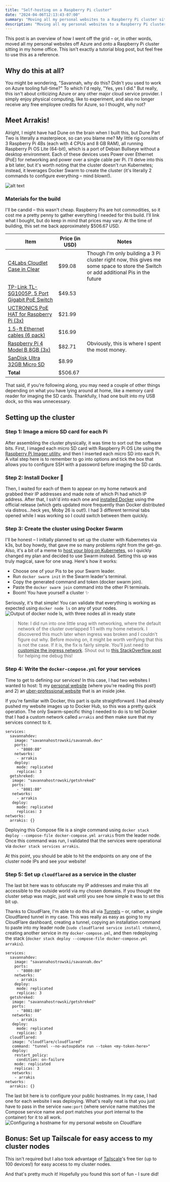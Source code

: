 ```yaml
---
title: "Self-hosting on a Raspberry Pi cluster"
date: "2024-04-06T12:13:43-07:00"
summary: "Moving all my personal websites to a Raspberry Pi cluster sitting in my home office"
description: "Moving all my personal websites to a Raspberry Pi cluster sitting in my home office"
---
```


This post is an overview of how I went off the grid – or, in other words, moved all my personal websites off Azure and onto a Raspberry Pi cluster sitting in my home office. This isn't exactly a tutorial blog post, but feel free to use this as a reference. 

## Why do this at all?

You might be wondering, "Savannah, why do this? Didn't you used to work on Azure tooling full-time?" To which I'd reply, "Yes, yes I did." But really, this isn't about criticizing Azure or any other major cloud service provider. I simply enjoy physical computing, like to experiment, and also no longer receive any free employee credits for Azure, so I thought, why not?

## Meet Arrakis!

Alright, I might have had Dune on the brain when I built this, but Dune Part Two is literally a masterpiece, so can you blame me? My little rig consists of 3 Raspberry Pi 4Bs (each with 4 CPUs and 8 GB RAM), all running Raspberry Pi OS Lite (64-bit), which is a port of Debian Bullseye without a desktop environment. Each of these devices uses Power over Ethernet (PoE) for networking and power over a single cable per Pi. I'll delve into this a bit later, but it's worth noting that the cluster doesn't run Kubernetes; instead, it leverages Docker Swarm to create the cluster (it's literally 2 commands to configure everything – mind blown!).

![alt text](../cluster-1.png)

### Materials for the build

I'll be candid – this wasn't cheap. Raspberry Pis are hot commodities, so it cost me a pretty penny to gather everything I needed for this build. I'll link what I bought, but do keep in mind that prices may vary. At the time of building, this set me back approximately $506.67 USD.


| Item                                                                                          | Price (in USD) | Notes                                                                                                                               |
| --------------------------------------------------------------------------------------------- | -------------- | ----------------------------------------------------------------------------------------------------------------------------------- |
| [C4Labs Cloudlet Case in Clear](https://www.amazon.com/gp/product/B07D5NM9ZG)                 | $99.08  | Though I'm only building a 3 Pi cluster right now, this gives me some space to store the Switch or add additional Pis in the future |
| [TP-Link TL-SG1005P, 5 Port Gigabit PoE Switch](https://www.amazon.com/gp/product/B076HZFY3F) | $49.53 |                                                                                                        |
| [UCTRONICS PoE HAT for Raspberry Pi (3x)](https://www.amazon.com/gp/product/B082ZLDMZ6)       | $21.99         |                                                                                                                                     |
| [1.5-ft Ethernet cables (6 pack)](https://www.amazon.com/gp/product/B00GBBSX92)               | $16.99         |                                                                                                                                     |
| [Raspberry Pi 4 Model B 8GB (3x)](https://www.amazon.com/gp/product/B0899VXM8F)               | $82.71         | Obviously, this is where I spent the most money.                                                                                    |
| [SanDisk Ultra 32GB Micro SD](https://www.amazon.com/gp/product/B00M55C0NS)                   | $8.99          |                                                                                                                                     |
| **Total**                                                                                     | $506.67        |                                                                                                                                     |

That said, if you're following along, you may need a couple of other things depending on what you have lying around at home, like a memory card reader for imaging the SD cards. Thankfully, I had one built into my USB dock, so this was unnecessary.


## Setting up the cluster

### Step 1: Image a micro SD card for each Pi

After assembling the cluster physically, it was time to sort out the software bits. First, I imaged each micro SD card with Raspberry Pi OS Lite using the [Raspberry Pi Imager utility](https://www.raspberrypi.com/software/), and then I inserted each micro SD into each Pi. A vital step here is to remember to go into options and tick the box that allows you to configure SSH with a password before imaging the SD cards.

### Step 2: Install Docker 🐳

Then, I waited for each of them to appear on my home network and grabbed their IP addresses and made note of which Pi had which IP address. After that, I ssh'd into each one and [installed Docker](https://docs.docker.com/engine/install/debian/) using the official release (which gets updated more frequently than Docker distributed via distros...heck yes, Moby 26 is out!). I had 3 different terminal tabs opened while I was working so I could switch between them quickly.

### Step 3: Create the cluster using Docker Swarm

I'll be honest – I initially planned to set up the cluster with Kubernetes via k3s, but boy howdy, that gave me so many problems right from the get-go. Also, it's a bit of a meme to [host your blog on Kubernetes](https://twitter.com/dexhorthy/status/856639005462417409), so I quickly changed my plan and decided to use Swarm instead. Setting this up was truly magical, save for one snag. Here's how it works:

- Choose one of your Pis to be your Swarm leader.
- Run `docker swarm init` in the Swarm leader's terminal.
- Copy the generated command and token (docker swarm join).
- Paste the `docker swarm join` command into the other Pi terminals.
- Boom! You have yourself a cluster ✨
  
Seriously, it's that simple! You can validate that everything is working as expected using `docker node ls` on any of your nodes.
![Output of docker node ls, with three nodes all in ready state](../docker-node-ls.png)

> Note: I did run into one little snag with networking, where the default network of the cluster overlapped 1:1 with my home network. I discovered this much later when ingress was broken and I couldn't figure out why. Before moving on, it might be worth verifying that this is not the case. If it is, the fix is fairly simple. You'll just need to [customize the ingress network](https://docs.docker.com/engine/swarm/networking/#customize-ingress). Shout out to [this StackOverflow post](https://stackoverflow.com/questions/59007780/container-running-on-docker-swarm-not-accessible-from-outside/63405536#63405536) for helping me debug this!


### Step 4: Write the `docker-compose.yml` for your services

Time to get to defining our services! In this case, I had two websites I wanted to host: 1) my [personal website](https://savannahostrowski.com) (where you're reading this post!) and 2) an [uber-professional website](https://getshreked.com) that is an inside joke.

If you're familiar with Docker, this part is quite straightforward. I had already pushed my website images up to Docker Hub, so this was a pretty quick operation. The only Swarm-specific thing I needed to do is to tell Docker that I had a custom network called `arrakis` and then make sure that my services connect to it.

```
services:
  savannahdev:
    image: "savannahostrowski/savannah.dev"
    ports:
     - "8080:80"
    networks:
     - arrakis
    deploy:
     mode: replicated
     replicas: 3
  getshreked:
   image: "savannahostrowski/getshreked"
   ports:
     - "8081:80"
   networks:
     - arrakis
   deploy:
     mode: replicated
     replicas: 3
networks:
  arrakis: {}
  ```

Deploying this Compose file is a single command using `docker stack deploy --compose-file docker-compose.yml arrakis` from the leader node. Once this command was run, I validated that the services were operational via `docker stack services arrakis`.

At this point, you should be able to hit the endpoints on any one of the cluster node IPs and see your website!

### Step 5: Set up `cloudflared` as a service in the cluster

The last bit here was to obfuscate my IP addresses and make this all accessible to the outside world via my chosen domains. If you thought the cluster setup was magic, just wait until you see how simple it was to set this bit up.

Thanks to CloudFlare, I'm able to do this all via [Tunnels](https://developers.cloudflare.com/cloudflare-one/connections/connect-networks/) – or, rather, a single Cloudflared tunnel in my case. This was really as easy as going to my CloudFlare dashboard, creating a tunnel, copying an installation command to paste into my leader node (`sudo cloudflared service install <token>`), creating another service in my `docker-compose.yml`, and then redeploying the stack (`docker stack deploy --compose-file docker-compose.yml arrakis`).

```
services:
  savannahdev:
    image: "savannahostrowski/savannah.dev"
    ports:
     - "8080:80"
    networks:
     - arrakis
    deploy:
     mode: replicated
     replicas: 3
  getshreked:
   image: "savannahostrowski/getshreked"
   ports:
     - "8081:80"
   networks:
     - arrakis
   deploy:
     mode: replicated
     replicas: 3
  cloudflared:
   image: "cloudflare/cloudflared"
   command: "tunnel --no-autoupdate run --token <my-token-here>"
   deploy:
    restart_policy:
     condition: on-failure
    mode: replicated
    replicas: 3
   networks:
    - arrakis
networks:
  arrakis: {}
  ```

The last bit here is to configure your public hostnames. In my case, I had one for each website I was deploying. What's really neat is that you just have to pass in the service `name:port` (where service name matches the Compose service name and port matches your port internal to the container) for it to all work.
![Configuring a hostname for my personal website on Cloudflare](../cloudflare-hostname.png)

## Bonus: Set up Tailscale for easy access to my cluster nodes

This isn't required but I also took advantage of [Tailscale](https://tailscale.com/)'s free tier (up to 100 devices!) for easy access to my cluster nodes.

And that's pretty much it! Hopefully you found this sort of fun - I sure did!